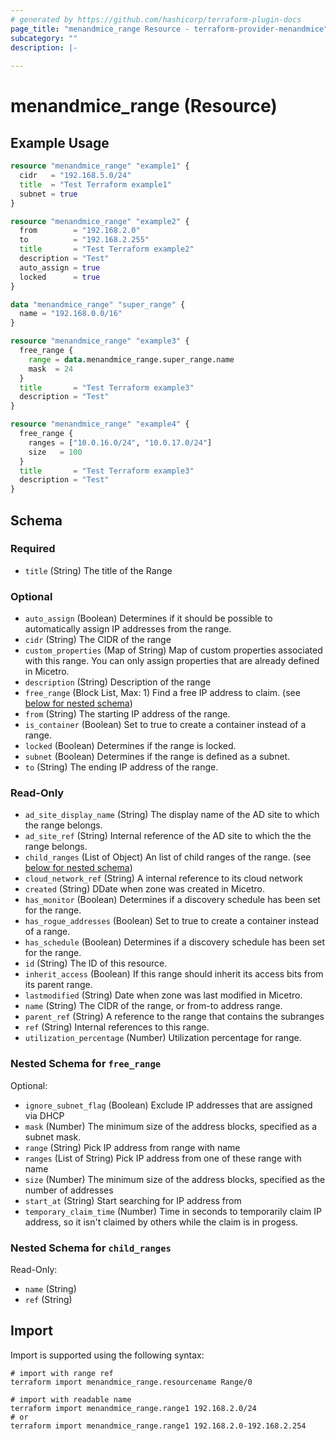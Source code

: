 ```yaml
---
# generated by https://github.com/hashicorp/terraform-plugin-docs
page_title: "menandmice_range Resource - terraform-provider-menandmice"
subcategory: ""
description: |-
  
---
```


# menandmice_range (Resource)



## Example Usage

```terraform
resource "menandmice_range" "example1" {
  cidr   = "192.168.5.0/24"
  title  = "Test Terraform example1"
  subnet = true
}

resource "menandmice_range" "example2" {
  from        = "192.168.2.0"
  to          = "192.168.2.255"
  title       = "Test Terraform example2"
  description = "Test"
  auto_assign = true
  locked      = true
}

data "menandmice_range" "super_range" {
  name = "192.168.0.0/16"
}

resource "menandmice_range" "example3" {
  free_range {
    range = data.menandmice_range.super_range.name
    mask  = 24
  }
  title       = "Test Terraform example3"
  description = "Test"
}

resource "menandmice_range" "example4" {
  free_range {
    ranges = ["10.0.16.0/24", "10.0.17.0/24"]
    size   = 100
  }
  title       = "Test Terraform example3"
  description = "Test"
}
```

<!-- schema generated by tfplugindocs -->
## Schema

### Required

- `title` (String) The title of the Range

### Optional

- `auto_assign` (Boolean) Determines if it should be possible to automatically assign IP addresses from the range.
- `cidr` (String) The CIDR of the range
- `custom_properties` (Map of String) Map of custom properties associated with this range. You can only assign properties that are already defined in Micetro.
- `description` (String) Description of the range
- `free_range` (Block List, Max: 1) Find a free IP address to claim. (see [below for nested schema](#nestedblock--free_range))
- `from` (String) The starting IP address of the range.
- `is_container` (Boolean) Set to true to create a container instead of a range.
- `locked` (Boolean) Determines if the range is locked.
- `subnet` (Boolean) Determines if the range is defined as a subnet.
- `to` (String) The ending IP address of the range.

### Read-Only

- `ad_site_display_name` (String) The display name of the AD site to which the range belongs.
- `ad_site_ref` (String) Internal reference of the AD site to which the the range belongs.
- `child_ranges` (List of Object) An list of child ranges of the range. (see [below for nested schema](#nestedatt--child_ranges))
- `cloud_network_ref` (String) A internal reference to its cloud network
- `created` (String) DDate when zone was created in Micetro.
- `has_monitor` (Boolean) Determines if a discovery schedule has been set for the range.
- `has_rogue_addresses` (Boolean) Set to true to create a container instead of a range.
- `has_schedule` (Boolean) Determines if a discovery schedule has been set for the range.
- `id` (String) The ID of this resource.
- `inherit_access` (Boolean) If this range should inherit its access bits from its parent range.
- `lastmodified` (String) Date when zone was last modified in Micetro.
- `name` (String) The CIDR of the range, or from-to address range.
- `parent_ref` (String) A reference to the range that contains the subranges
- `ref` (String) Internal references to this range.
- `utilization_percentage` (Number) Utilization percentage for range.

<a id="nestedblock--free_range"></a>
### Nested Schema for `free_range`

Optional:

- `ignore_subnet_flag` (Boolean) Exclude IP addresses that are assigned via DHCP
- `mask` (Number) The minimum size of the address blocks, specified as a subnet mask.
- `range` (String) Pick IP address from range with name
- `ranges` (List of String) Pick IP address from one of these range with name
- `size` (Number) The minimum size of the address blocks, specified as the number of addresses
- `start_at` (String) Start searching for IP address from
- `temporary_claim_time` (Number) Time in seconds to temporarily claim IP address, so it isn't claimed by others while the claim is in progess.


<a id="nestedatt--child_ranges"></a>
### Nested Schema for `child_ranges`

Read-Only:

- `name` (String)
- `ref` (String)

## Import

Import is supported using the following syntax:

```shell
# import with range ref
terraform import menandmice_range.resourcename Range/0

# import with readable name
terraform import menandmice_range.range1 192.168.2.0/24
# or
terraform import menandmice_range.range1 192.168.2.0-192.168.2.254
```
